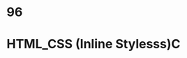 # 96
# HTML_CSS (Inline Stylesss)C
<p style="color: blue; font_size: 27 px;"< styled paragraph<//A>

